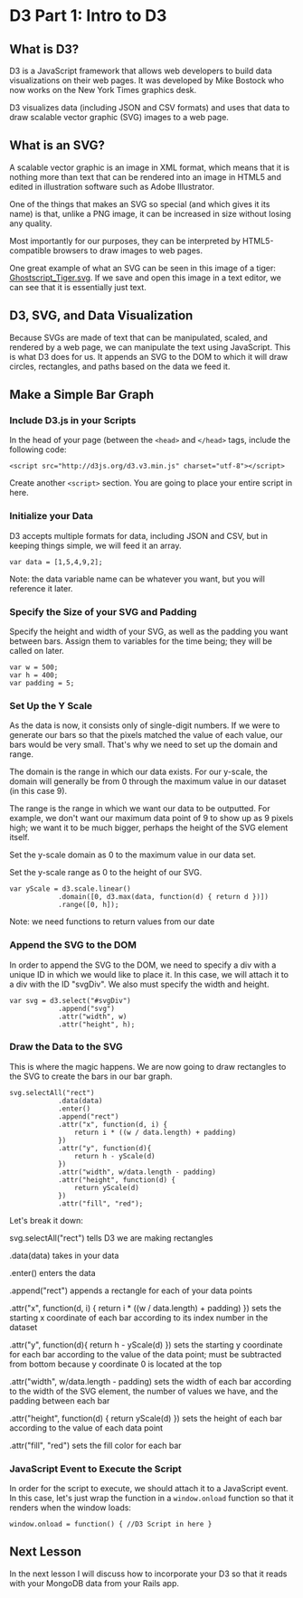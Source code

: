 # D3 Part 1: Intro to D3 #

## What is D3? ##

D3 is a JavaScript framework that allows web developers to build data visualizations on their web pages. It was developed by Mike Bostock who now works on the New York Times graphics desk.

D3 visualizes data (including JSON and CSV formats) and uses that data to draw scalable vector graphic (SVG) images to a web page.

## What is an SVG? ##

A scalable vector graphic is an image in XML format, which means that it is nothing more than text that can be rendered into an image in HTML5 and edited in illustration software such as Adobe Illustrator.

One of the things that makes an SVG so special (and which gives it its name) is that, unlike a PNG image, it can be increased in size without losing any quality.

Most importantly for our purposes, they can be interpreted by HTML5-compatible browsers to draw images to web pages.

One great example of what an SVG can be seen in this image of a tiger: [Ghostscript_Tiger.svg](http://upload.wikimedia.org/wikipedia/commons/f/fd/Ghostscript_Tiger.svg). If we save and open this image in a text editor, we can see that it is essentially just text.

## D3, SVG, and Data Visualization ##

Because SVGs are made of text that can be manipulated, scaled, and rendered by a web page, we can manipulate the text using JavaScript. This is what D3 does for us. It appends an SVG to the DOM to which it will draw circles, rectangles, and paths based on the data we feed it.

## Make a Simple Bar Graph  ##

### Include D3.js in your Scripts ###

In the head of your page (between the `<head>` and `</head>` tags, include the following code:

```
<script src="http://d3js.org/d3.v3.min.js" charset="utf-8"></script>
```

Create another `<script>` section. You are going to place your entire script in here.

### Initialize your Data ###

D3 accepts multiple formats for data, including JSON and CSV, but in keeping things simple, we will feed it an array.

```
var data = [1,5,4,9,2];
```

Note: the data variable name can be whatever you want, but you will reference it later.

### Specify the Size of your SVG and Padding ###

Specify the height and width of your SVG, as well as the padding you want between bars. Assign them to variables for the time being; they will be called on later.

```
var w = 500;
var h = 400;
var padding = 5;

```

### Set Up the Y Scale ###

As the data is now, it consists only of single-digit numbers. If we were to generate our bars so that the pixels matched the value of each value, our bars would be very small. That's why we need to set up the domain and range.

The domain is the range in which our data exists. For our y-scale, the domain will generally be from 0 through the maximum value in our dataset (in this case 9).

The range is the range in which we want our data to be outputted. For example, we don't want our maximum data point of 9 to show up as 9 pixels high; we want it to be much bigger, perhaps the height of the SVG element itself.

Set the y-scale domain as 0 to the maximum value in our data set.

Set the y-scale range as 0 to the height of our SVG.

```
var yScale = d3.scale.linear()
			.domain([0, d3.max(data, function(d) { return d })])
			.range([0, h]);
```

Note: we need functions to return values from our date

### Append the SVG to the DOM ###

In order to append the SVG to the DOM, we need to specify a div with a unique ID in which we would like to place it. In this case, we will attach it to a div with the ID "svgDiv". We also must specify the width and height.

```
var svg = d3.select("#svgDiv")
			.append("svg")
			.attr("width", w)
			.attr("height", h);
```

### Draw the Data to the SVG ###

This is where the magic happens. We are now going to draw rectangles to the SVG to create the bars in our bar graph.

```
svg.selectAll("rect")
			.data(data)
			.enter()
			.append("rect")
			.attr("x", function(d, i) {
				return i * ((w / data.length) + padding)
			})
			.attr("y", function(d){
				return h - yScale(d)
			})
			.attr("width", w/data.length - padding)
			.attr("height", function(d) {
				return yScale(d)
			})
			.attr("fill", "red");
```

Let's break it down:

svg.selectAll("rect")
tells D3 we are making rectangles

.data(data)
takes in your data

.enter()
enters the data

.append("rect")
appends a rectangle for each of your data points

.attr("x", function(d, i) {
				return i * ((w / data.length) + padding)
			})
sets the starting x coordinate of each bar according to its index number in the dataset

.attr("y", function(d){
				return h - yScale(d)
			})
sets the starting y coordinate for each bar according to the value of the data point; must be subtracted from bottom because y coordinate 0 is located at the top

.attr("width", w/data.length - padding)
sets the width of each bar according to the width of the SVG element, the number of values we have, and the padding between each bar

.attr("height", function(d) {
				return yScale(d)
			})
sets the height of each bar according to the value of each data point

.attr("fill", "red")
sets the fill color for each bar


### JavaScript Event to Execute the Script ###

In order for the script to execute, we should attach it to a JavaScript event. In this case, let's just wrap the function in a `window.onload` function so that it renders when the window loads:

```
window.onload = function() { //D3 Script in here }
```

## Next Lesson ##

In the next lesson I will discuss how to incorporate your D3 so that it reads with your MongoDB data from your Rails app.